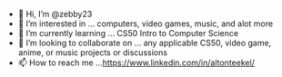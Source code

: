 - 👋 Hi, I’m @zebby23
- 👀 I’m interested in ... computers, video games, music, and alot more
- 🌱 I’m currently learning ... CS50 Intro to Computer Science
- 💞️ I’m looking to collaborate on ... any applicable CS50, video game, anime, or music projects or discussions
- 📫 How to reach me ...https://www.linkedin.com/in/altonteekel/

<!---
zebby23/zebby23 is a ✨ special ✨ repository because its `README.md` (this file) appears on your GitHub profile.
You can click the Preview link to take a look at your changes.
--->
